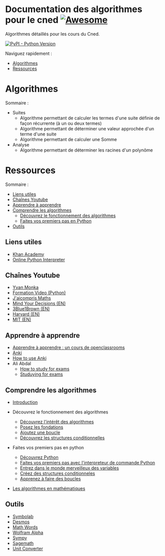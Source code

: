 # Documentation des algorithmes pour le cned [![Awesome](https://cdn.rawgit.com/sindresorhus/awesome/d7305f38d29fed78fa85652e3a63e154dd8e8829/media/badge.svg)](https://github.com/sindresorhus/awesome)
Algorithmes détaillés pour les cours du Cned.

[![PyPI - Python Version](https://img.shields.io/pypi/pyversions/VISualMAth.svg?style=for-the-badge)](https://pypi.org/project/VISualMAth)

Naviguez rapidement : 
- [Algorithmes](#algorithmes) 
- [Ressources](#ressources)

# Algorithmes

Sommaire : 
* Suites
  * Algorithme permettant de calculer les termes d'une suite définie de façon récurrente (à un ou deux termes)
  * Algorithme permettant de déterminer une valeur approchée d'un terme d'une suite 
  * Algorithme permettant de calculer une Somme
* Analyse
  * Algorithme permettant de déterminer les racines d'un polynôme

# Ressources

Sommaire :

* [Liens utiles](#liens-utiles)
* [Chaînes Youtube](#chaînes-youtube)
* [Apprendre à apprendre](#apprendre-à-apprendre)
* [Comprendre les algorithmes](#comprendre-les-algorithmes)
    * [Découvrez le fonctionnement des algorithmes](#découvrez-le-fonctionnement-des-algorithmes)
    * [Faites vos premiers pas en Python](#faites-vos-premiers-pas-en-python)
* [Outils](#outils)
    
## Liens utiles

* [Khan Academy](https://www.khanacademy.org/math)
* [Online Python Interpreter](https://www.onlinegdb.com/online_python_interpreter)

## Chaînes Youtube

* [Yvan Monka](https://www.youtube.com/user/YMONKA)
* [Formation Video (Python)](https://www.youtube.com/playlist?list=PLrSOXFDHBtfHg8fWBd7sKPxEmahwyVBkC)
* [J'aicompris Maths](https://www.youtube.com/channel/UCo-O74A4qVz6nq5cfCIee6w/videos)
* [Mind Your Decisions (EN)](https://www.youtube.com/user/MindYourDecisions)
* [3Blue1Brown (EN)](https://www.youtube.com/channel/UCYO_jab_esuFRV4b17AJtAw/playlists)
* [Harvard (EN)](https://www.youtube.com/watch?v=KbB0FjPg0mw&list=PL2SOU6wwxB0uwwH80KTQ6ht66KWxbzTIo)
* [MIT (EN)](https://www.youtube.com/watch?v=VPZD_aij8H0&list=PLUl4u3cNGP60uVBMaoNERc6knT_MgPKS0)

## Apprendre à apprendre

* [Apprendre à apprendre : un cours de openclassrooms](https://openclassrooms.com/fr/courses/4312781-apprenez-a-apprendre)
* [Anki](https://apps.ankiweb.net/)
* [How to use Anki](https://youtu.be/5urUZUWoTLo)
* Ali Abdal
    * [How to study for exams](https://www.youtube.com/watch?v=ukLnPbIffxE&t=1053s)
    * [Studuying for exams](https://www.youtube.com/watch?v=k5A26Sc63F0)
    
## Comprendre les algorithmes

* [Introduction]()

* Découvrez le fonctionnement des algorithmes

  * [Découvrez l'intérêt des algorithmes](https://openclassrooms.com/fr/courses/4366701-decouvrez-le-fonctionnement-des-algorithmes/4384797-decouvrez-linteret-des-algorithmes)
  * [Posez les fondations](https://openclassrooms.com/fr/courses/4366701-decouvrez-le-fonctionnement-des-algorithmes/4384884-posez-les-fondations)
  * [Ajoutez une boucle](https://openclassrooms.com/fr/courses/4366701-decouvrez-le-fonctionnement-des-algorithmes/4384913-ajoutez-une-boucle)
  * [Découvrez les structures conditionnelles](https://openclassrooms.com/fr/courses/4366701-decouvrez-le-fonctionnement-des-algorithmes/4384937-decouvrez-les-structures-conditionnelles)

* Faites vos premiers pas en python 
  * [Découvrez Python](https://openclassrooms.com/fr/courses/235344-apprenez-a-programmer-en-python/230659-decouvrez-python)
  * [Faites vos premiers pas avec l'interpreteur de commande Python](https://openclassrooms.com/fr/courses/235344-apprenez-a-programmer-en-python/230722-faites-vos-premiers-pas-avec-linterpreteur-de-commandes-python)
  * [Entrez dans le monde merveilleux des variables](https://openclassrooms.com/fr/courses/235344-apprenez-a-programmer-en-python/230957-entrez-dans-le-monde-merveilleux-des-variables)
  * [Créez des structures conditionneles](https://openclassrooms.com/fr/courses/235344-apprenez-a-programmer-en-python/231174-creez-des-structures-conditionnelles)
  * [Apprenez à faire des boucles](https://openclassrooms.com/fr/courses/235344-apprenez-a-programmer-en-python/231260-apprenez-a-faire-des-boucles)

* [Les algorithmes en mathématiques]()

## Outils

* [Symbolab](https://www.symbolab.com/)
* [Desmos](https://www.desmos.com/calculator)
* [Math Words](http://www.mathwords.com/)
* [Wolfram Alpha](http://www.wolframalpha.com/)
* [Sympy](https://www.sympy.org/)
* [Sagemath](http://www.sagemath.org/)
* [Unit Converter](https://unitconverter.net)




